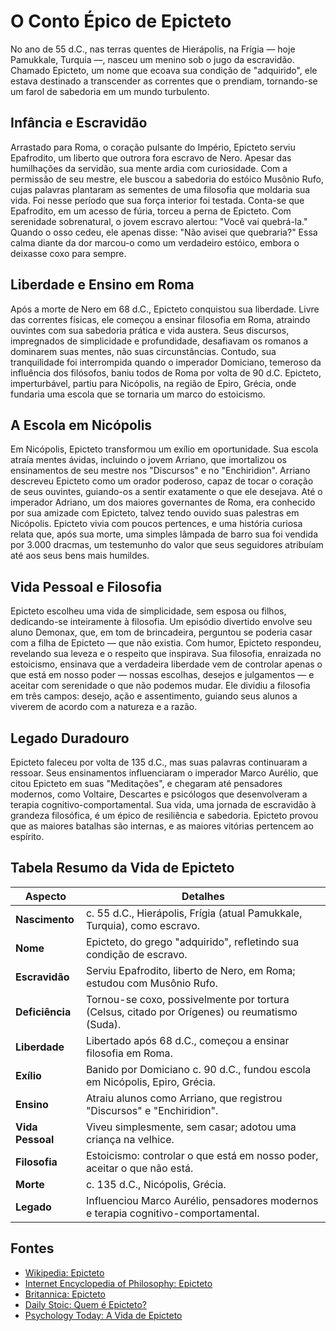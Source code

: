 # O Conto Épico de Epicteto

No ano de 55 d.C., nas terras quentes de Hierápolis, na Frígia — hoje Pamukkale, Turquia —, nasceu um menino sob o jugo da escravidão. Chamado Epicteto, um nome que ecoava sua condição de "adquirido", ele estava destinado a transcender as correntes que o prendiam, tornando-se um farol de sabedoria em um mundo turbulento.

## Infância e Escravidão

Arrastado para Roma, o coração pulsante do Império, Epicteto serviu Epafrodito, um liberto que outrora fora escravo de Nero. Apesar das humilhações da servidão, sua mente ardia com curiosidade. Com a permissão de seu mestre, ele buscou a sabedoria do estóico Musônio Rufo, cujas palavras plantaram as sementes de uma filosofia que moldaria sua vida. Foi nesse período que sua força interior foi testada. Conta-se que Epafrodito, em um acesso de fúria, torceu a perna de Epicteto. Com serenidade sobrenatural, o jovem escravo alertou: "Você vai quebrá-la." Quando o osso cedeu, ele apenas disse: "Não avisei que quebraria?" Essa calma diante da dor marcou-o como um verdadeiro estóico, embora o deixasse coxo para sempre.

## Liberdade e Ensino em Roma

Após a morte de Nero em 68 d.C., Epicteto conquistou sua liberdade. Livre das correntes físicas, ele começou a ensinar filosofia em Roma, atraindo ouvintes com sua sabedoria prática e vida austera. Seus discursos, impregnados de simplicidade e profundidade, desafiavam os romanos a dominarem suas mentes, não suas circunstâncias. Contudo, sua tranquilidade foi interrompida quando o imperador Domiciano, temeroso da influência dos filósofos, baniu todos de Roma por volta de 90 d.C. Epicteto, imperturbável, partiu para Nicópolis, na região de Epiro, Grécia, onde fundaria uma escola que se tornaria um marco do estoicismo.

## A Escola em Nicópolis

Em Nicópolis, Epicteto transformou um exílio em oportunidade. Sua escola atraía mentes ávidas, incluindo o jovem Arriano, que imortalizou os ensinamentos de seu mestre nos "Discursos" e no "Enchiridion". Arriano descreveu Epicteto como um orador poderoso, capaz de tocar o coração de seus ouvintes, guiando-os a sentir exatamente o que ele desejava. Até o imperador Adriano, um dos maiores governantes de Roma, era conhecido por sua amizade com Epicteto, talvez tendo ouvido suas palestras em Nicópolis. Epicteto vivia com poucos pertences, e uma história curiosa relata que, após sua morte, uma simples lâmpada de barro sua foi vendida por 3.000 dracmas, um testemunho do valor que seus seguidores atribuíam até aos seus bens mais humildes.

## Vida Pessoal e Filosofia

Epicteto escolheu uma vida de simplicidade, sem esposa ou filhos, dedicando-se inteiramente à filosofia. Um episódio divertido envolve seu aluno Demonax, que, em tom de brincadeira, perguntou se poderia casar com a filha de Epicteto — que não existia. Com humor, Epicteto respondeu, revelando sua leveza e o respeito que inspirava. Sua filosofia, enraizada no estoicismo, ensinava que a verdadeira liberdade vem de controlar apenas o que está em nosso poder — nossas escolhas, desejos e julgamentos — e aceitar com serenidade o que não podemos mudar. Ele dividiu a filosofia em três campos: desejo, ação e assentimento, guiando seus alunos a viverem de acordo com a natureza e a razão.

## Legado Duradouro

Epicteto faleceu por volta de 135 d.C., mas suas palavras continuaram a ressoar. Seus ensinamentos influenciaram o imperador Marco Aurélio, que citou Epicteto em suas "Meditações", e chegaram até pensadores modernos, como Voltaire, Descartes e psicólogos que desenvolveram a terapia cognitivo-comportamental. Sua vida, uma jornada de escravidão à grandeza filosófica, é um épico de resiliência e sabedoria. Epicteto provou que as maiores batalhas são internas, e as maiores vitórias pertencem ao espírito.

## Tabela Resumo da Vida de Epicteto

| **Aspecto**      | **Detalhes**                                                                                  |
| ---------------- | --------------------------------------------------------------------------------------------- |
| **Nascimento**   | c. 55 d.C., Hierápolis, Frígia (atual Pamukkale, Turquia), como escravo.                      |
| **Nome**         | Epicteto, do grego "adquirido", refletindo sua condição de escravo.                           |
| **Escravidão**   | Serviu Epafrodito, liberto de Nero, em Roma; estudou com Musônio Rufo.                        |
| **Deficiência**  | Tornou-se coxo, possivelmente por tortura (Celsus, citado por Orígenes) ou reumatismo (Suda). |
| **Liberdade**    | Libertado após 68 d.C., começou a ensinar filosofia em Roma.                                  |
| **Exílio**       | Banido por Domiciano c. 90 d.C., fundou escola em Nicópolis, Epiro, Grécia.                   |
| **Ensino**       | Atraiu alunos como Arriano, que registrou "Discursos" e "Enchiridion".                        |
| **Vida Pessoal** | Viveu simplesmente, sem casar; adotou uma criança na velhice.                                 |
| **Filosofia**    | Estoicismo: controlar o que está em nosso poder, aceitar o que não está.                      |
| **Morte**        | c. 135 d.C., Nicópolis, Grécia.                                                               |
| **Legado**       | Influenciou Marco Aurélio, pensadores modernos e terapia cognitivo-comportamental.            |

## Fontes

- [Wikipedia: Epicteto](https://en.wikipedia.org/wiki/Epictetus)
- [Internet Encyclopedia of Philosophy: Epicteto](https://iep.utm.edu/epictetu/)
- [Britannica: Epicteto](https://www.britannica.com/biography/Epictetus-Greek-philosopher)
- [Daily Stoic: Quem é Epicteto?](https://dailystoic.com/epictetus/)
- [Psychology Today: A Vida de Epicteto](https://www.psychologytoday.com/us/blog/hide-and-seek/202311/the-life-of-epictetus)
